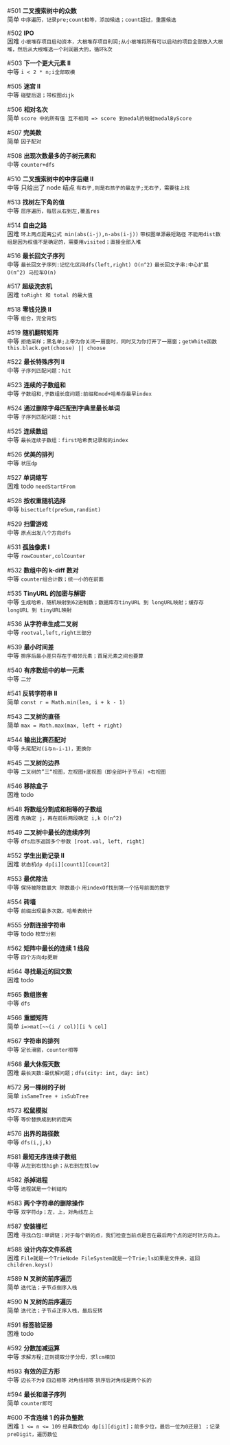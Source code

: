 #501 **二叉搜索树中的众数**  
简单
`中序遍历，记录pre;count相等，添加候选；count超过，重置候选`

#502 **IPO**  
困难
`小根堆存项目启动资本，大根堆存项目利润;从小根堆将所有可以启动的项目全部放入大根堆，然后从大根堆选一个利润最大的，循环k次`

#503 **下一个更大元素 II**  
中等
`i < 2 * n;i全部取模`

#505 **迷宫 II**  
中等
`碰壁后退；带权图dijk`

#506 **相对名次**  
简单
`score 中的所有值 互不相同 => score 到medal的映射medalByScore`

#507 **完美数**  
简单
`因子配对`

#508 **出现次数最多的子树元素和**  
中等
`counter+dfs`

#510 **二叉搜索树中的中序后继 II**  
中等
只给出了 node 结点
`有右子,则是右孩子的最左子;无右子，需要往上找`

#513 **找树左下角的值**  
中等
`层序遍历，每层从右到左,覆盖res`

#514 **自由之路**  
困难
`环上两点距离公式 min(abs(i-j),n-abs(i-j))`
`带权图单源最短路径`
`不能用dist数组是因为权值不是确定的，需要用visited；直接全部入堆`

#516 **最长回文子序列**  
中等
`最长回文子序列:记忆化区间dfs(left,right) O(n^2)`
`最长回文子串:中心扩展O(n^2) 马拉车O(n)`

#517 **超级洗衣机**  
困难
`toRight 和 total 的最大值`

#518 **零钱兑换 II**  
中等
`组合，完全背包`

#519 **随机翻转矩阵**  
中等
`拒绝采样；黑名单;上帝为你关闭一扇窗时，同时又为你打开了一扇窗；getWhite函数 this.black.get(choose) || choose`

#522 **最长特殊序列 II**  
中等
`子序列匹配问题：hit`

#523 **连续的子数组和**  
中等
`子数组和,子数组长度问题:前缀和mod+哈希存最早index`

#524 **通过删除字母匹配到字典里最长单词**  
中等
`子序列匹配问题：hit`

#525 **连续数组**  
中等
`最长连续子数组：first哈希表记录和的index`

#526 **优美的排列**  
中等
`状压dp`

#527 **单词缩写**  
困难
todo
`needStartFrom`

#528 **按权重随机选择**  
中等
`bisectLeft(preSum,randint)`

#529 **扫雷游戏**  
中等
`原点出发八个方向dfs`

#531 **孤独像素 I**  
中等
`rowCounter,colCounter`

#532 **数组中的 k-diff 数对**  
中等
`counter组合计数；统一小的在前面`

#535 **TinyURL 的加密与解密**  
中等
`生成哈希，随机映射到62进制数；数据库存tinyURL 到 longURL映射；缓存存 longURL 到 tinyURL映射`

#536 **从字符串生成二叉树**  
中等
`rootval,left,right三部分`

#539 **最小时间差**  
中等
`排序后最小差只存在于相邻元素；首尾元素之间也要算`

#540 **有序数组中的单一元素**  
中等
`二分`

#541 **反转字符串 II**  
简单
`const r = Math.min(len, i + k - 1)`

#543 **二叉树的直径**  
简单
`max = Math.max(max, left + right)`

#544 **输出比赛匹配对**  
中等
`头尾配对(i与n-i-1)，更换你`

#545 **二叉树的边界**  
中等
`二叉树的”三“视图，左视图+底视图（即全部叶子节点）+右视图`

#546 **移除盒子**  
困难
todo

#548 **将数组分割成和相等的子数组**  
困难
`先确定 j，再在前后两段确定 i,k O(n^2)`

#549 **二叉树中最长的连续序列**  
中等
`dfs后序返回多个参数 [root.val, left, right]`

#552 **学生出勤记录 II**  
困难
`状态机dp dp[i][count1][count2]`

#553 **最优除法**  
中等
`保持被除数最大 除数最小`
`用indexOf找到第一个括号前面的数字`

#554 **砖墙**  
中等
`前缀出现最多次数，哈希表统计`

#555 **分割连接字符串**  
中等
todo
`枚举分割`

#562 **矩阵中最长的连续 1 线段**  
中等
`四个方向dp更新`

#564 **寻找最近的回文数**  
困难
todo

#565 **数组嵌套**  
中等
`dfs`

#566 **重塑矩阵**  
简单
`i=>mat[~~(i / col)][i % col]`

#567 **字符串的排列**  
中等
`定长滑窗，counter相等`

#568 **最大休假天数**  
困难
`最长天数:最优解问题；dfs(city: int, day: int)`

#572 **另一棵树的子树**  
简单
`isSameTree + isSubTree`

#573 **松鼠模拟**  
中等
`等价替换成到树的距离`

#576 **出界的路径数**  
中等
`dfs(i,j,k)`

#581 **最短无序连续子数组**  
中等
`从左到右找high；从右到左找low`

#582 **杀掉进程**  
中等
`进程就是一个树结构`

#583 **两个字符串的删除操作**  
中等
`双字符dp；左，上，对角线左上`

#587 **安装栅栏**  
困难
`寻找凸包:单调链；对于每个新的点，我们检查当前点是否在最后两个点的逆时针方向上。`

#588 **设计内存文件系统**  
困难
`File就是一个TrieNode FileSystem就是一个Trie;ls如果是文件夹，返回children.keys()`

#589 **N 叉树的前序遍历**  
简单
`迭代法；子节点倒序入栈`

#590 **N 叉树的后序遍历**  
简单
`迭代法；子节点正序入栈，最后反转`

#591 **标签验证器**  
困难
todo

#592 **分数加减运算**  
中等
`求解方程;正则提取分子分母，求lcm相加`

#593 **有效的正方形**  
中等
`边长不为0`
`四边相等`
`对角线相等`
`排序后对角线是两个长的`

#594 **最长和谐子序列**  
简单
`counter即可`

#600 **不含连续 1 的非负整数**  
困难
`1 <= n <= 109`
`经典数位dp dp[i][digit]；前多少位，最后一位为0还是1 ；记录preDigit，遍历数位`
